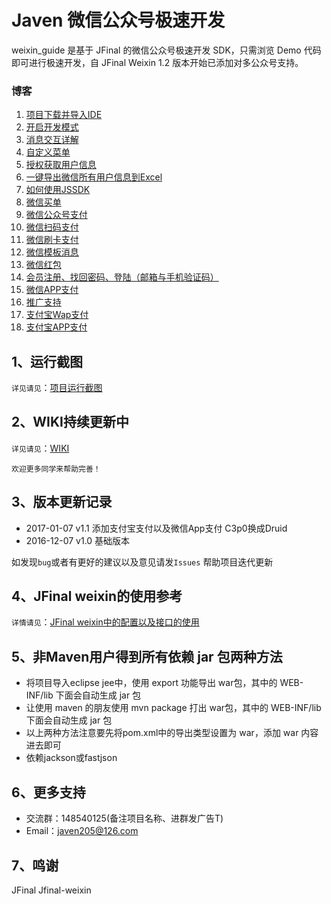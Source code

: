 # Javen 微信公众号极速开发
weixin_guide 是基于 JFinal 的微信公众号极速开发 SDK，只需浏览 Demo 代码即可进行极速开发，自 JFinal Weixin 1.2 版本开始已添加对多公众号支持。


### 博客

1. [项目下载并导入IDE](http://www.jianshu.com/p/ab209e163614)
2. [开启开发模式](http://www.jianshu.com/p/a87d4b9f9424)
3. [消息交互详解](http://www.jianshu.com/p/6e8caa616577)
4. [自定义菜单](http://www.jianshu.com/p/41ce83878f05)
5. [授权获取用户信息](http://www.jianshu.com/p/01b04bdf9645)
6. [一键导出微信所有用户信息到Excel](http://www.jianshu.com/p/fd34c859e069)
7. [如何使用JSSDK](http://www.jianshu.com/p/bb88f7520b9e)
8. [微信买单](http://www.jianshu.com/p/e28eb52830c5)
9. [微信公众号支付](http://www.jianshu.com/p/cb2456a2d7a7)
10. [微信扫码支付](http://www.jianshu.com/p/474af73eb176)
11. [微信刷卡支付](http://www.jianshu.com/p/ef6c9c5c5807)
12. [微信模板消息](http://www.jianshu.com/p/eb0e9c4dcdfe)
13. [微信红包](http://www.jianshu.com/p/c06120bc1f5c)
14. [会员注册、找回密码、登陆（邮箱与手机验证码）](http://www.jianshu.com/p/61440e181e00)
15. [微信APP支付](http://www.jianshu.com/p/febf7c2eea82)
16. [推广支持](http://www.jianshu.com/p/5e5ab481e326)
17. [支付宝Wap支付](http://www.jianshu.com/p/7656de831a2c)
18. [支付宝APP支付](http://www.jianshu.com/p/3d91248aea4b)
 
## 1、运行截图
`详见请见`：[项目运行截图](http://git.oschina.net/javen205/weixin_guide/wikis/%E8%BF%90%E8%A1%8C%E6%95%88%E6%9E%9C%E5%9B%BE)

## 2、WIKI持续更新中
`详见请见`：[WIKI](http://git.oschina.net/javen205/weixin_guide/wikis/home)

`欢迎更多同学来帮助完善！`

## 3、版本更新记录
- 2017-01-07 v1.1 
    添加支付宝支付以及微信App支付 
    C3p0换成Druid
- 2016-12-07 v1.0 基础版本


如发现`bug`或者有更好的建议以及意见请发`Issues` 帮助项目迭代更新

## 4、JFinal weixin的使用参考
`详情请见`：[JFinal weixin中的配置以及接口的使用](http://git.oschina.net/jfinal/jfinal-weixin/wikis/home)

## 5、非Maven用户得到所有依赖 jar 包两种方法
- 将项目导入eclipse jee中，使用 export 功能导出 war包，其中的 WEB-INF/lib 下面会自动生成 jar 包
- 让使用 maven 的朋友使用 mvn package 打出 war包，其中的 WEB-INF/lib 下面会自动生成 jar 包
- 以上两种方法注意要先将pom.xml中的导出类型设置为 war，添加 <packaging>war</packaging> 内容进去即可
- 依赖jackson或fastjson



## 6、更多支持
- 交流群：148540125(备注项目名称、进群发广告T)
- Email：javen205@126.com

## 7、鸣谢

JFinal
Jfinal-weixin



